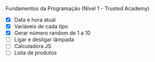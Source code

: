 Fundamentos da Programação (Nível 1 - Trusted Academy)
- [X] Data e hora atual
- [X] Variáveis de cada tipo
- [X] Gerar número random de 1 a 10
- [ ] Ligar e desligar lâmpada
- [ ] Calculadora JS
- [ ] Lista de produtos
